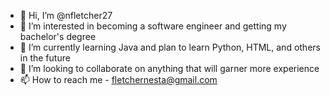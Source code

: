 - 👋 Hi, I’m @nfletcher27
- 👀 I’m interested in becoming a software engineer and getting my bachelor's degree
- 🌱 I’m currently learning Java and plan to learn Python, HTML, and others in the future
- 💞️ I’m looking to collaborate on anything that will garner more experience
- 📫 How to reach me - fletchernesta@gmail.com

<!---
nfletcher27/nfletcher27 is a ✨ special ✨ repository because its `README.md` (this file) appears on your GitHub profile.
You can click the Preview link to take a look at your changes.
--->
